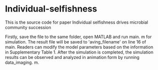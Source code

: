 # Individual-selfishness
This is the source code for paper Individual selfishness drives microbial community succession  

Firstly, save the file to the same folder, open MATLAB and run main. m for simulation. The result file will be saved to 'aving_filename' on line 16 of main. Readers can modify the model parameters based on the information in Supplementary Table 1. After the simulation is completed, the simulation results can be observed and analyzed in animation form by running data_imaging. m.



